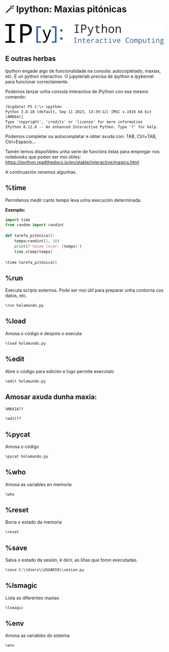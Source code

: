 # 🪄 Ipython: Maxias pitónicas

![Logo IPython](images/python/ipython.png#derecha "Logo IPython")

## E outras herbas

Ipython engade algo de funcionalidade na consola: autocopletado, maxias, etc. É un python interactivo. O jupyterlab precisa de ipython e ipykernel para funcionar correctamente.

Podemos lanzar unha consola interactiva de iPython con ese mesmo comando:

    (bigdata) PS C:\> ipython
    Python 3.8.18 (default, Sep 11 2023, 13:39:12) [MSC v.1916 64 bit (AMD64)]
    Type 'copyright', 'credits' or 'license' for more information
    IPython 8.12.0 -- An enhanced Interactive Python. Type '?' for help.

Podemos completar ou autocompletar e obter axuda con: TAB, Ctrl+TAB, Ctrl+Espacio...

Tamén temos dispoñibles unha serie de funcións listas para empregar nos notebooks que poden ser moi útiles:
<https://ipython.readthedocs.io/en/stable/interactive/magics.html>

A continuación veremos algunhas.

## %time

Permítenos medir canto tempo leva unha execución determinada.

**Exemplo:**


```python
import time
from random import randint

def tarefa_pitónica():
    tempo=randint(1, 10)
    print(f'Vaime levar: {tempo}')
    time.sleep(tempo)

%time tarefa_pitónica()
```

## %run

Executa scripts externos. Pode ser moi útil para preparar unha contorna cos datos, etc.



```python
%run holamundo.py
```

## %load

Amosa o código e despois o executa


```python
%load holamundo.py
```

## %edit

Abre o código para edición e logo permite executalo


```python
%edit holamundo.py
```

## Amosar axuda dunha maxia:

    %MAXIA??



```python
%edit??
```

## %pycat

Amosa o código


```python
%pycat holamundo.py
```

## %who

Amosa as variables en memoria


```python
%who
```

## %reset

Borra o estado da memoria


```python
%reset
```

## %save

Salva o estado da sesión, é dicir, as liñas que foron executadas.


```python
%save C:\\Users\\USUARIO\\sesion.py
```

## %lsmagic

Lista as diferentes maxias


```python
%lsmagic
```

## %env

Amosa as variables do sistema


```python
%env
```
